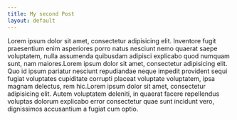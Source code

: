 ```yaml
---
title: My second Post
layout: default
---
```

Lorem ipsum dolor sit amet, consectetur adipisicing elit. Inventore fugit praesentium enim asperiores porro natus nesciunt nemo quaerat saepe voluptatem, nulla assumenda quibusdam adipisci explicabo quod numquam sunt, nam maiores.Lorem ipsum dolor sit amet, consectetur adipisicing elit. Quo id ipsum pariatur nesciunt repudiandae neque impedit provident sequi fugiat voluptates cupiditate corrupti placeat voluptate voluptatem, ipsa magnam delectus, rem hic.Lorem ipsum dolor sit amet, consectetur adipisicing elit. Autem voluptatem deleniti, in quaerat facere repellendus voluptas dolorum explicabo error consectetur quae sunt incidunt vero, dignissimos accusantium a fugiat cum optio.
